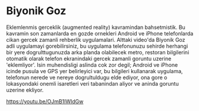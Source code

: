# Biyonik Goz

Eklemlenmis gerceklik (augmented reality) kavramindan bahsetmistik. Bu kavramin son zamanlarda en gozde ornekleri Android ve iPhone telefonlarda cikan gercek zamanli rehberlik uygulamalari. Alttaki video'da Biyonik Goz adli uygulamayi gorebilirsiniz, bu uygulama telefonunuzu sehirde herhangi bir yere dogrulttugunuzda arka planda olabilecek metro, restoran bilgilerini otomatik olarak telefon ekranindaki gercek zamanli goruntu uzerine 'eklemliyor'. Isin muhendisligi aslinda cok zor degil; Android ve iPhone icinde pusula ve GPS yer belirleyici var, bu bilgileri kullanarak uygulama, telefonun nerede ve nereye dogrultuldugu elde ediyor, ona gore o lokasyondaki onemli isaretleri veri tabanindan aliyor ve aninda goruntu uzerine ekliyor.

https://youtu.be/OJmB1lWIdGw

